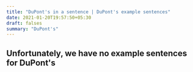 ```yaml
---
title: "DuPont's in a sentence | DuPont's example sentences"
date: 2021-01-20T19:57:50+05:30
draft: falses
summary: "DuPont's"
---
```

## Unfortunately, we have no example sentences for DuPont's                 
